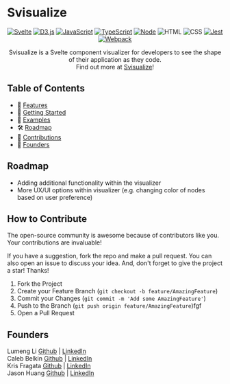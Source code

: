 # Svisualize

<div align='center'>

[![Svelte](https://img.shields.io/badge/Svelte-4A4A55?style=for-the-badge&logo=svelte&logoColor=FF3E00)](https://svelte.dev/)
[![D3.js](https://img.shields.io/badge/d3%20js-F9A03C?style=for-the-badge&logo=d3.js&logoColor=white)](https://d3js.org/)
[![JavaScript](https://img.shields.io/badge/javascript-yellow?style=for-the-badge&logo=javascript&logoColor=white)](https://www.javascript.com/)
[![TypeScript](https://img.shields.io/badge/TypeScript-blue?style=for-the-badge&logo=typescript&logoColor=white)](https://www.typescriptlang.org/)
[![Node](https://img.shields.io/badge/-node-339933?style=for-the-badge&logo=node.js&logoColor=white)](https://nodejs.org/en)
![HTML](https://img.shields.io/badge/HTML5-E34F26?style=for-the-badge&logo=html5&logoColor=white)
![CSS](https://img.shields.io/badge/CSS3-1572B6?style=for-the-badge&logo=css3&logoColor=white)
[![Jest](https://img.shields.io/badge/Jest-900C3F?style=for-the-badge&logo=jest&logoColor=white)](https://jestjs.io/)
[![Webpack](https://img.shields.io/badge/Webpack-grey?style=for-the-badge&logo=webpack&logoColor=7DF9FF)](https://jestjs.io/)

</div>

<p align="center">
Svisualize is a Svelte component visualizer for developers to see the shape of their application as they code. <br/>Find out more at <a href="">Svisualize</a>!
</p>

## Table of Contents

- 🚀 [Features](#features)
- 📒 [Getting Started](#getting-started)
- 🧰 [Examples](#examples)
- 🛠 [Roadmap](#roadmap)
- 🔗 [Contributions](#contributions)
- 🙆 [Founders](#founders)


## Roadmap

- Adding additional functionality within the visualizer
- More UX/UI options within visualizer (e.g. changing color of nodes based on user preference)

## How to Contribute

The open-source community is awesome because of contributors like you. Your contributions are invaluable!

If you have a suggestion, fork the repo and make a pull request. You can also open an issue to discuss your idea. And, don't forget to give the project a star! Thanks!

1. Fork the Project
2. Create your Feature Branch (`git checkout -b feature/AmazingFeature`)
3. Commit your Changes (`git commit -m 'Add some AmazingFeature'`)
4. Push to the Branch (`git push origin feature/AmazingFeature`)fgf
5. Open a Pull Request

## Founders

Lumeng Li [Github](https://github.com/lumengli7) | [LinkedIn](www.linkedin.com/in/lumeng-li-90978b2a4)
<br/>Caleb Belkin [Github](https://github.com/calebbelkin) | [LinkedIn](https://www.linkedin.com/)
<br/>Kris Fragata [Github](https://github.com/krisfragata) | [LinkedIn](https://www.linkedin.com/)
<br/>Jason Huang [Github](https://github.com/itsdayson) | [LinkedIn](https://www.linkedin.com/)
